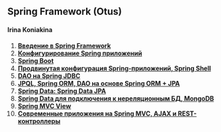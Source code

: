 ## Spring Framework (Otus)

#### Irina Koniakina

1. **[Введение в Spring Framework](https://github.com/k-irina-alexandrovna/OTUS/tree/master/2020-02-otus-spring-Koniakina/homework1)** 
2. **[Конфигурирование Spring приложений](https://github.com/k-irina-alexandrovna/OTUS/tree/master/2020-02-otus-spring-Koniakina/homework2)**
3. **[Spring Boot](https://github.com/k-irina-alexandrovna/OTUS/tree/master/2020-02-otus-spring-Koniakina/homework3)**
4. **[Продвинутая конфигурация Spring-приложений, Spring Shell](https://github.com/k-irina-alexandrovna/OTUS/tree/master/2020-02-otus-spring-Koniakina/homework4)**
5. **[DAO на Spring JDBC](https://github.com/k-irina-alexandrovna/OTUS/tree/master/2020-02-otus-spring-Koniakina/homework5)**
6. **[JPQL, Spring ORM, DAO на основе Spring ORM + JPA](https://github.com/k-irina-alexandrovna/OTUS/tree/master/2020-02-otus-spring-Koniakina/homework6)**
7. **[Spring Data: Spring Data JPA](https://github.com/k-irina-alexandrovna/OTUS/tree/master/2020-02-otus-spring-Koniakina/homework7)**
8. **[Spring Data для подключения к нереляционным БД, MongoDB]()**
9. **[Spring MVC View]()**
10. **[Современные приложения на Spring MVC, AJAX и REST-контроллеры]()**